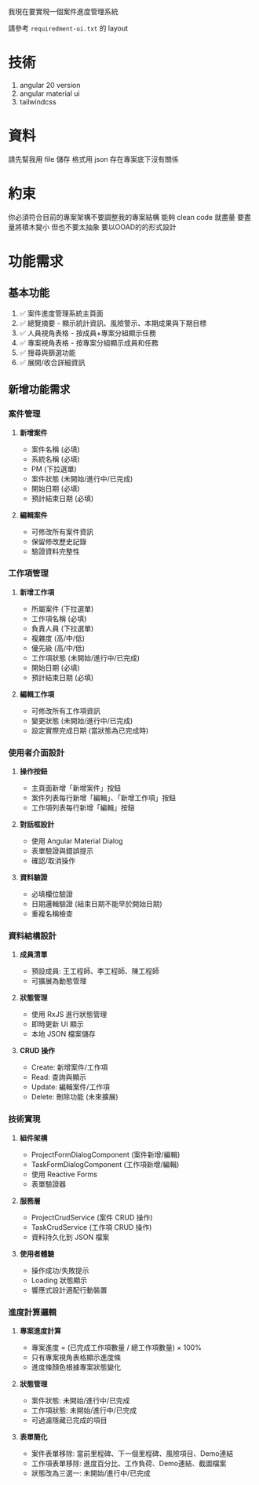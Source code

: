 我現在要實現一個案件進度管理系統

請參考 `requiredment-ui.txt` 的 layout

# 技術
1. angular 20 version
2. angular material ui
3. tailwindcss

# 資料
請先幫我用 file 儲存
格式用 json 
存在專案底下沒有關係

# 約束
你必須符合目前的專案架構不要調整我的專案結構
能夠 clean code 就盡量
要盡量將積木變小
但也不要太抽象
要以OOAD的的形式設計

# 功能需求

## 基本功能
1. ✅ 案件進度管理系統主頁面
2. ✅ 總覽摘要 - 顯示統計資訊、風險警示、本期成果與下期目標
3. ✅ 人員視角表格 - 按成員+專案分組顯示任務
4. ✅ 專案視角表格 - 按專案分組顯示成員和任務
5. ✅ 搜尋與篩選功能
6. ✅ 展開/收合詳細資訊

## 新增功能需求

### 案件管理
1. **新增案件**
   - 案件名稱 (必填)
   - 系統名稱 (必填)
   - PM (下拉選單)
   - 案件狀態 (未開始/進行中/已完成)
   - 開始日期 (必填)
   - 預計結束日期 (必填)

2. **編輯案件**
   - 可修改所有案件資訊
   - 保留修改歷史記錄
   - 驗證資料完整性

### 工作項管理
1. **新增工作項**
   - 所屬案件 (下拉選單)
   - 工作項名稱 (必填)
   - 負責人員 (下拉選單)
   - 複雜度 (高/中/低)
   - 優先級 (高/中/低)
   - 工作項狀態 (未開始/進行中/已完成)
   - 開始日期 (必填)
   - 預計結束日期 (必填)

2. **編輯工作項**
   - 可修改所有工作項資訊
   - 變更狀態 (未開始/進行中/已完成)
   - 設定實際完成日期 (當狀態為已完成時)

### 使用者介面設計
1. **操作按鈕**
   - 主頁面新增「新增案件」按鈕
   - 案件列表每行新增「編輯」、「新增工作項」按鈕
   - 工作項列表每行新增「編輯」按鈕

2. **對話框設計**
   - 使用 Angular Material Dialog
   - 表單驗證與錯誤提示
   - 確認/取消操作

3. **資料驗證**
   - 必填欄位驗證
   - 日期邏輯驗證 (結束日期不能早於開始日期)
   - 重複名稱檢查

### 資料結構設計
1. **成員清單**
   - 預設成員: 王工程師、李工程師、陳工程師
   - 可擴展為動態管理

2. **狀態管理**
   - 使用 RxJS 進行狀態管理
   - 即時更新 UI 顯示
   - 本地 JSON 檔案儲存

3. **CRUD 操作**
   - Create: 新增案件/工作項
   - Read: 查詢與顯示
   - Update: 編輯案件/工作項
   - Delete: 刪除功能 (未來擴展)

### 技術實現
1. **組件架構**
   - ProjectFormDialogComponent (案件新增/編輯)
   - TaskFormDialogComponent (工作項新增/編輯)
   - 使用 Reactive Forms
   - 表單驗證器

2. **服務層**
   - ProjectCrudService (案件 CRUD 操作)
   - TaskCrudService (工作項 CRUD 操作)
   - 資料持久化到 JSON 檔案

3. **使用者體驗**
   - 操作成功/失敗提示
   - Loading 狀態顯示
   - 響應式設計適配行動裝置

### 進度計算邏輯
1. **專案進度計算**
   - 專案進度 = (已完成工作項數量 / 總工作項數量) × 100%
   - 只有專案視角表格顯示進度條
   - 進度條顏色根據專案狀態變化

2. **狀態管理**
   - 案件狀態: 未開始/進行中/已完成
   - 工作項狀態: 未開始/進行中/已完成
   - 可過濾隱藏已完成的項目

3. **表單簡化**
   - 案件表單移除: 當前里程碑、下一個里程碑、風險項目、Demo連結
   - 工作項表單移除: 進度百分比、工作負荷、Demo連結、截圖檔案
   - 狀態改為三選一: 未開始/進行中/已完成